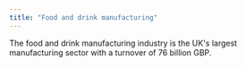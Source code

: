 ```yaml
---
title: "Food and drink manufacturing"
---
```


The food and drink manufacturing industry is the UK's largest manufacturing sector with a turnover of 76 billion GBP. 
